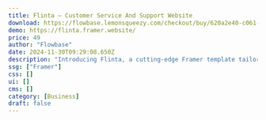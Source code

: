 ```yaml
---
title: Flinta — Customer Service And Support Website
download: https://flowbase.lemonsqueezy.com/checkout/buy/620a2e40-c061-4a9c-b6b0-f5a6bf004ba5
demo: https://flinta.framer.website/
price: 49
author: "Flowbase"
date: 2024-11-30T09:29:08.650Z
description: "Introducing Flinta, a cutting-edge Framer template tailored for Customer Service and Support. Elevate user interactions with sleek design, intuitive navigation, and seamless integration, ensuring a superior customer experience."
ssg: ["Framer"]
css: []
ui: []
cms: []
category: [Business]
draft: false
---
```

